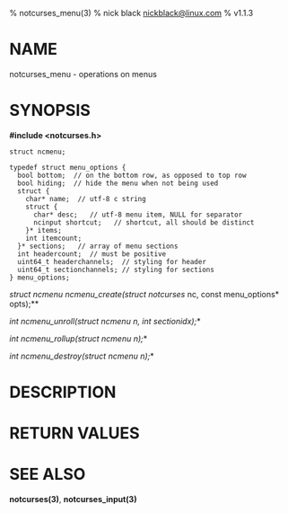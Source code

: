 % notcurses_menu(3)
% nick black <nickblack@linux.com>
% v1.1.3

# NAME

notcurses_menu - operations on menus

# SYNOPSIS

**#include <notcurses.h>**

```
struct ncmenu;

typedef struct menu_options {
  bool bottom;  // on the bottom row, as opposed to top row
  bool hiding;  // hide the menu when not being used
  struct {
    char* name;  // utf-8 c string
    struct {
      char* desc;   // utf-8 menu item, NULL for separator
      ncinput shortcut;   // shortcut, all should be distinct
    }* items;
    int itemcount;
  }* sections;   // array of menu sections
  int headercount;  // must be positive
  uint64_t headerchannels;  // styling for header
  uint64_t sectionchannels; // styling for sections
} menu_options;
```

**struct ncmenu* ncmenu_create(struct notcurses* nc, const menu_options* opts);**

**int ncmenu_unroll(struct ncmenu* n, int sectionidx);**

**int ncmenu_rollup(struct ncmenu* n);**

**int ncmenu_destroy(struct ncmenu* n);**

# DESCRIPTION


# RETURN VALUES


# SEE ALSO

**notcurses(3)**, **notcurses_input(3)**
